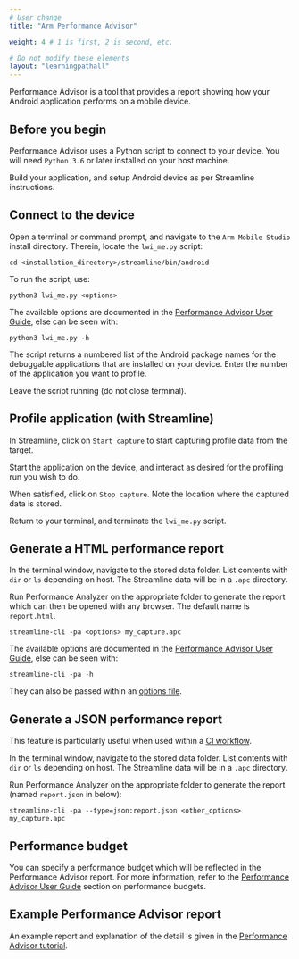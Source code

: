 ```yaml
---
# User change
title: "Arm Performance Advisor"

weight: 4 # 1 is first, 2 is second, etc.

# Do not modify these elements
layout: "learningpathall"
---
```

Performance Advisor is a tool that provides a report showing how your Android application performs on a mobile device.

## Before you begin

Performance Advisor uses a Python script to connect to your device. You will need `Python 3.6` or later installed on your host machine.

Build your application, and setup Android device as per Streamline instructions.

## Connect to the device

Open a terminal or command prompt, and navigate to the `Arm Mobile Studio` install directory. Therein, locate the `lwi_me.py` script:

```console
cd <installation_directory>/streamline/bin/android
```

To run the script, use:

```console
python3 lwi_me.py <options>
```

The available options are documented in the [Performance Advisor User Guide](https://developer.arm.com/documentation/102009/latest/Command-line-options/The-lwi-me-py-script-options), else can be seen with:

```console
python3 lwi_me.py -h
```

The script returns a numbered list of the Android package names for the debuggable applications that are installed on your device. Enter the number of the application you want to profile.

Leave the script running (do not close terminal).

## Profile application (with Streamline)

In Streamline, click on `Start capture` to start capturing profile data from the target.

Start the application on the device, and interact as desired for the profiling run you wish to do.

When satisfied, click on `Stop capture`. Note the location where the captured data is stored.

Return to your terminal, and terminate the `lwi_me.py` script.

## Generate a HTML performance report

In the terminal window, navigate to the stored data folder. List contents with `dir` or `ls` depending on host. The Streamline data will be in a `.apc` directory.

Run Performance Analyzer on the appropriate folder to generate the report which can then be opened with any browser. The default name is `report.html`.
```console
streamline-cli -pa <options> my_capture.apc
```
The available options are documented in the [Performance Advisor User Guide](https://developer.arm.com/documentation/102009/latest/Command-line-options/The-pa-command), else can be seen with:
```console
streamline-cli -pa -h
```
They can also be passed within an [options file](https://developer.arm.com/documentation/102009/latest/Command-line-options/The-pa-command/pa-command-line-options-file).

## Generate a JSON performance report

This feature is particularly useful when used within a [CI workflow](https://developer.arm.com/documentation/102543).

In the terminal window, navigate to the stored data folder. List contents with `dir` or `ls` depending on host. The Streamline data will be in a `.apc` directory.

Run Performance Analyzer on the appropriate folder to generate the report (named `report.json` in below):
```console
streamline-cli -pa --type=json:report.json <other_options> my_capture.apc
```

## Performance budget

You can specify a performance budget which will be reflected in the Performance Advisor report. For more information, refer to the [Performance Advisor User Guide](https://developer.arm.com/documentation/102009/latest/Quick-start-guide/Setting-performance-budgets) section on performance budgets.

## Example Performance Advisor report

An  example report and explanation of the detail is given in the [Performance Advisor tutorial](https://developer.arm.com/documentation/102478/latest/Example-Performance-Advisor-report).

